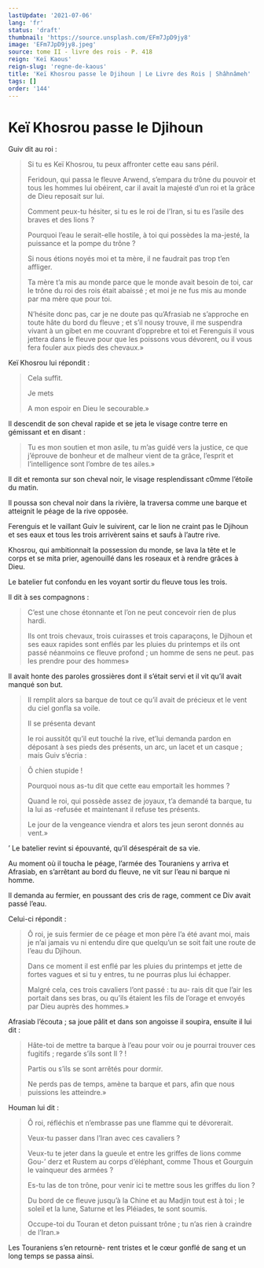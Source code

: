 ```yaml
---
lastUpdate: '2021-07-06'
lang: 'fr'
status: 'draft'
thumbnail: 'https://source.unsplash.com/EFm7JpD9jy8'
image: 'EFm7JpD9jy8.jpeg'
source: tome II - livre des rois - P. 418
reign: 'Keï Kaous'
reign-slug: 'regne-de-kaous'
title: 'Keï Khosrou passe le Djihoun | Le Livre des Rois | Shâhnâmeh'
tags: []
order: '144'
---
```


<!-- LTeX: language=fr -->

# Keï Khosrou passe le Djihoun

Guiv dit au roi :

> Si tu es Keï Khosrou, tu peux affronter cette eau sans péril.
>
> Feridoun, qui passa le fleuve Arwend, s’empara du trône du pouvoir et tous les hommes lui obéirent, car il avait la majesté d’un roi et la grâce de Dieu reposait sur lui.
>
> Comment peux-tu hésiter, si tu es le roi de l’Iran, si tu es l’asile des braves et des lions ?
>
> Pourquoi l’eau le serait-elle hostile, à toi qui possèdes la ma-jesté, la puissance et la pompe du trône ?
>
> Si nous étions noyés moi et ta mère, il ne faudrait pas trop t’en affliger.
>
> Ta mère t’a mis au monde parce que le monde avait besoin de toi, car le trône du roi des rois était abaissé ; et moi je ne fus mis au monde par ma mère que pour toi.
>
> N’hésite donc pas, car je ne doute pas qu’Afrasiab ne s’approche en toute hâte du bord du fleuve ; et s’il nousy trouve, il me suspendra vivant à un gibet en me couvrant d’opprebre et toi et Ferenguis il vous jettera dans le fleuve pour que les poissons vous dévorent, ou il vous fera fouler aux pieds des chevaux.»

Keï Khosrou lui répondit :

> Cela suffit.
>
> Je mets 
>
> A mon espoir en Dieu le secourable.»

Il descendit de son cheval rapide et se jeta le visage contre terre en gémissant et en disant :

> Tu es mon soutien et mon asile, tu m’as guidé vers la justice, ce que j’éprouve de bonheur et de malheur vient de ta grâce, l’esprit et l’intelligence sont l’ombre de tes ailes.»

Il dit et remonta sur son cheval noir, le visage resplendissant c0mme l’étoile du matin.

Il poussa son cheval noir dans la rivière, la traversa comme une barque et atteignit le péage de la rive opposée.

Ferenguis et le vaillant Guiv le suivirent, car le lion ne craint pas le Djihoun et ses eaux et tous les trois arrivèrent sains et saufs à l’autre rive.

Khosrou, qui ambitionnait la possession du monde, se lava la tête et le corps et se mita prier, agenouillé dans les roseaux et à rendre grâces à Dieu.

Le batelier fut confondu en les voyant sortir du fleuve tous les trois.

Il dit à ses compagnons :

> C’est une chose étonnante et l’on ne peut concevoir rien de plus hardi.
>
> Ils ont trois chevaux, trois cuirasses et trois caparaçons, le Djihoun et ses eaux rapides sont enflés par les pluies du printemps et ils ont passé néanmoins ce fleuve profond ; un homme de sens ne peut. pas les prendre pour des hommes»

Il avait honte des paroles grossières dont il s’était servi et il vit qu’il avait manqué son but.
>
> Il remplit alors sa barque de tout ce qu’il avait de précieux et le vent du ciel gonfla sa voile.
>
> Il se présenta devant
>
> le roi aussitôt qu’il eut touché la rive, et’lui demanda pardon en déposant à ses pieds des présents, un arc, un lacet et un casque ; mais Guiv s’écria :

> Ô chien stupide !
>
> Pourquoi nous as-tu dit que cette eau emportait les hommes ?
>
> Quand le roi, qui possède assez de joyaux, t’a demandé ta barque, tu la lui as -refusée et maintenant il refuse tes présents.
>
> Le jour de la vengeance viendra et alors tes jeun seront donnés au vent.»

’
Le batelier revint si épouvanté, qu’il désespérait de sa vie.

Au moment où il toucha le péage, l’armée des Touraniens y arriva et Afrasiab, en s’arrêtant au bord du fleuve, ne vit sur l’eau ni barque ni homme.

Il demanda au fermier, en poussant des cris de rage, comment ce Div avait passé l’eau.

Celui-ci répondit :

> Ô roi, je suis fermier de ce péage et mon père l’a été avant moi, mais je n’ai jamais vu ni entendu dire que quelqu’un se soit fait une route de l’eau du Djihoun.
>
> Dans ce moment il est enflé par les pluies du printemps et jette de fortes vagues et si tu y entres, tu ne pourras plus lui échapper.
>
> Malgré cela, ces trois cavaliers l’ont passé : tu au-
rais dit que l’air les portait dans ses bras, ou qu’ils étaient les fils de l’orage et envoyés par Dieu auprès des hommes.»

Afrasiab l’écouta ; sa joue pâlit et dans son angoisse il soupira, ensuite il lui dit :

> Hâte-toi de mettre ta barque à l’eau pour voir ou je pourrai trouver ces fugitifs ; regarde s’ils sont Il ? !
>
> Partis ou s’ils se sont arrêtés pour dormir.
>
> Ne perds pas de temps, amène ta barque et pars, afin que nous puissions les atteindre.»

Houman lui dit :

> Ô roi, réfléchis et n’embrasse pas une flamme qui te dévorerait.
>
> Veux-tu passer dans l’Iran avec ces cavaliers ?
>
> Veux-tu te jeter dans la gueule et entre les griffes de lions comme Gou-’ derz et Rustem au corps d’éléphant, comme Thous et Gourguin le vainqueur des armées ?
>
> Es-tu las de ton trône, pour venir ici te mettre sous les griffes du lion ?
>
> Du bord de ce fleuve jusqu’à la Chine et au Madjin tout est à toi ; le soleil et la lune, Saturne et les Pléiades, te sont soumis.
>
> Occupe-toi du Touran et deton puissant trône ; tu n’as rien à craindre de l’Iran.»

Les Touraniens s’en retournè-
rent tristes et le cœur gonflé de sang et un long temps se passa ainsi.
